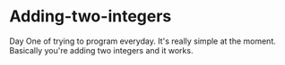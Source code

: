 # Adding-two-integers
Day One of trying to program everyday. It's really simple at the moment. Basically you're adding two integers and it works.
